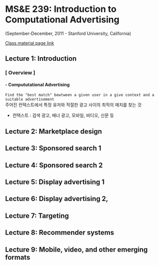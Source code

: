 # MS&E 239: Introduction to Computational Advertising 
(September-December, 2011 - Stanford University, California)

[Class material page link](https://web.stanford.edu/class/msande239/#lecture-handouts)


## Lecture 1: Introduction  


### [ Overview ]


#### - Compututational Advertising 

```Find the "best match" bewtween a given user in a give context and a suitable advertisement```  
주어진 컨텍스트에서 특정 유저와 적절한 광고 사이의 최적의 매치를 찾는 것  

- 컨텍스트 : 검색 광고, 배너 광고, 모바일, 비디오, 신문 등  


#### 




## Lecture 2: Marketplace design

## Lecture 3: Sponsored search 1

## Lecture 4: Sponsored search 2

## Lecture 5: Display advertising 1

## Lecture 6: Display advertising 2,

## Lecture 7: Targeting

## Lecture 8: Recommender systems

## Lecture 9: Mobile, video, and other emerging formats
